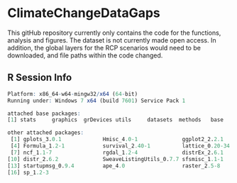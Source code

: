 # ClimateChangeDataGaps


This gitHub repository currently only contains the code for the functions, analysis and figures. The dataset is not currently made open access. In addition, the global layers for the RCP scenarios would need to be downloaded, and file paths within the code changed.

## R Session Info

```R version 3.3.1 (2016-06-21)
Platform: x86_64-w64-mingw32/x64 (64-bit)
Running under: Windows 7 x64 (build 7601) Service Pack 1

attached base packages:
[1] stats     graphics  grDevices utils     datasets  methods   base     

other attached packages:
 [1] gplots_3.0.1             Hmisc_4.0-1              ggplot2_2.2.1           
 [4] Formula_1.2-1            survival_2.40-1          lattice_0.20-34         
 [7] ncf_1.1-7                rgdal_1.2-4              distrEx_2.6.1           
[10] distr_2.6.2              SweaveListingUtils_0.7.7 sfsmisc_1.1-1           
[13] startupmsg_0.9.4         ape_4.0                  raster_2.5-8            
[16] sp_1.2-3   
```